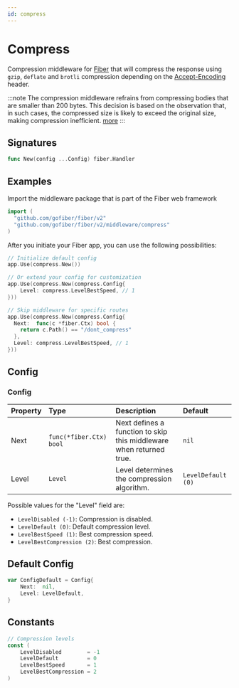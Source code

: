 ```yaml
---
id: compress
---
```


# Compress

Compression middleware for [Fiber](https://github.com/gofiber/fiber) that will compress the response using `gzip`, `deflate` and `brotli` compression depending on the [Accept-Encoding](https://developer.mozilla.org/en-US/docs/Web/HTTP/Headers/Accept-Encoding) header.

:::note
The compression middleware refrains from compressing bodies that are smaller than 200 bytes. This decision is based on the observation that, in such cases, the compressed size is likely to exceed the original size, making compression inefficient. [more](https://github.com/valyala/fasthttp/blob/497922a21ef4b314f393887e9c6147b8c3e3eda4/http.go#L1713-L1715)
:::

## Signatures

```go
func New(config ...Config) fiber.Handler
```

## Examples

Import the middleware package that is part of the Fiber web framework

```go
import (
  "github.com/gofiber/fiber/v2"
  "github.com/gofiber/fiber/v2/middleware/compress"
)
```

After you initiate your Fiber app, you can use the following possibilities:

```go
// Initialize default config
app.Use(compress.New())

// Or extend your config for customization
app.Use(compress.New(compress.Config{
    Level: compress.LevelBestSpeed, // 1
}))

// Skip middleware for specific routes
app.Use(compress.New(compress.Config{
  Next:  func(c *fiber.Ctx) bool {
    return c.Path() == "/dont_compress"
  },
  Level: compress.LevelBestSpeed, // 1
}))
```

## Config

### Config

| Property | Type                    | Description                                                         | Default            |
|:---------|:------------------------|:--------------------------------------------------------------------|:-------------------|
| Next     | `func(*fiber.Ctx) bool` | Next defines a function to skip this middleware when returned true. | `nil`              |
| Level    | `Level`                 | Level determines the compression algorithm.                         | `LevelDefault (0)` |

Possible values for the "Level" field are:

- `LevelDisabled (-1)`: Compression is disabled.
- `LevelDefault (0)`: Default compression level.
- `LevelBestSpeed (1)`: Best compression speed.
- `LevelBestCompression (2)`: Best compression.

## Default Config

```go
var ConfigDefault = Config{
    Next:  nil,
    Level: LevelDefault,
}
```

## Constants

```go
// Compression levels
const (
    LevelDisabled        = -1
    LevelDefault         = 0
    LevelBestSpeed       = 1
    LevelBestCompression = 2
)
```
